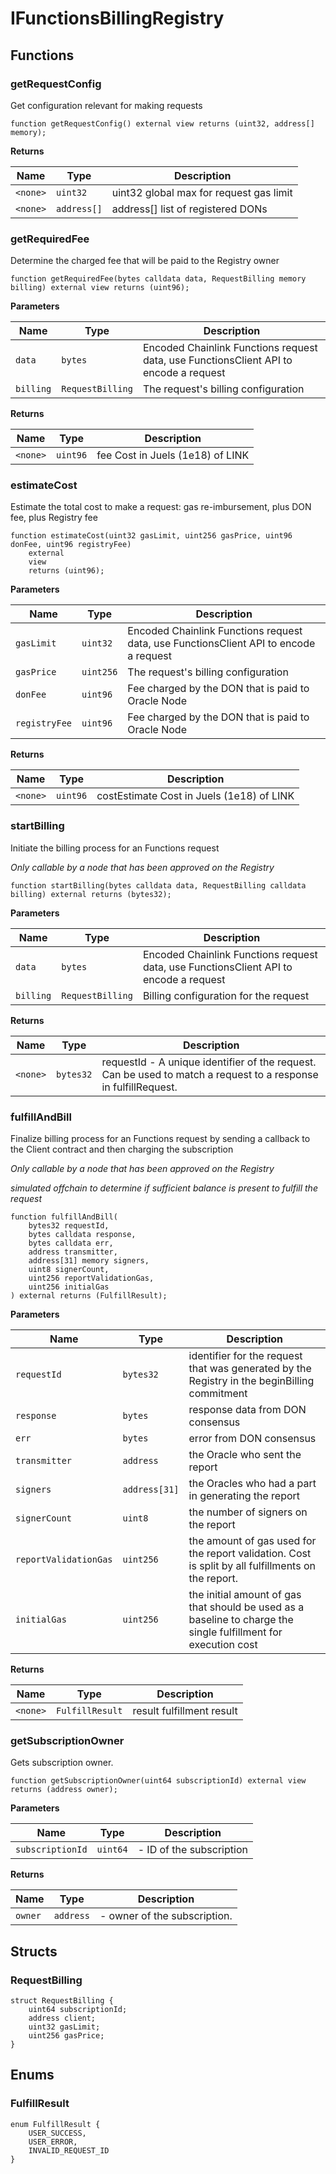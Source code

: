 # IFunctionsBillingRegistry

## Functions
### getRequestConfig

Get configuration relevant for making requests


```solidity
function getRequestConfig() external view returns (uint32, address[] memory);
```
**Returns**

|Name|Type|Description|
|----|----|-----------|
|`<none>`|`uint32`|uint32 global max for request gas limit|
|`<none>`|`address[]`|address[] list of registered DONs|


### getRequiredFee

Determine the charged fee that will be paid to the Registry owner


```solidity
function getRequiredFee(bytes calldata data, RequestBilling memory billing) external view returns (uint96);
```
**Parameters**

|Name|Type|Description|
|----|----|-----------|
|`data`|`bytes`|Encoded Chainlink Functions request data, use FunctionsClient API to encode a request|
|`billing`|`RequestBilling`|The request's billing configuration|

**Returns**

|Name|Type|Description|
|----|----|-----------|
|`<none>`|`uint96`|fee Cost in Juels (1e18) of LINK|


### estimateCost

Estimate the total cost to make a request: gas re-imbursement, plus DON fee, plus Registry fee


```solidity
function estimateCost(uint32 gasLimit, uint256 gasPrice, uint96 donFee, uint96 registryFee)
    external
    view
    returns (uint96);
```
**Parameters**

|Name|Type|Description|
|----|----|-----------|
|`gasLimit`|`uint32`|Encoded Chainlink Functions request data, use FunctionsClient API to encode a request|
|`gasPrice`|`uint256`|The request's billing configuration|
|`donFee`|`uint96`|Fee charged by the DON that is paid to Oracle Node|
|`registryFee`|`uint96`|Fee charged by the DON that is paid to Oracle Node|

**Returns**

|Name|Type|Description|
|----|----|-----------|
|`<none>`|`uint96`|costEstimate Cost in Juels (1e18) of LINK|


### startBilling

Initiate the billing process for an Functions request

*Only callable by a node that has been approved on the Registry*


```solidity
function startBilling(bytes calldata data, RequestBilling calldata billing) external returns (bytes32);
```
**Parameters**

|Name|Type|Description|
|----|----|-----------|
|`data`|`bytes`|Encoded Chainlink Functions request data, use FunctionsClient API to encode a request|
|`billing`|`RequestBilling`|Billing configuration for the request|

**Returns**

|Name|Type|Description|
|----|----|-----------|
|`<none>`|`bytes32`|requestId - A unique identifier of the request. Can be used to match a request to a response in fulfillRequest.|


### fulfillAndBill

Finalize billing process for an Functions request by sending a callback to the Client contract and then charging the subscription

*Only callable by a node that has been approved on the Registry*

*simulated offchain to determine if sufficient balance is present to fulfill the request*


```solidity
function fulfillAndBill(
    bytes32 requestId,
    bytes calldata response,
    bytes calldata err,
    address transmitter,
    address[31] memory signers,
    uint8 signerCount,
    uint256 reportValidationGas,
    uint256 initialGas
) external returns (FulfillResult);
```
**Parameters**

|Name|Type|Description|
|----|----|-----------|
|`requestId`|`bytes32`|identifier for the request that was generated by the Registry in the beginBilling commitment|
|`response`|`bytes`|response data from DON consensus|
|`err`|`bytes`|error from DON consensus|
|`transmitter`|`address`|the Oracle who sent the report|
|`signers`|`address[31]`|the Oracles who had a part in generating the report|
|`signerCount`|`uint8`|the number of signers on the report|
|`reportValidationGas`|`uint256`|the amount of gas used for the report validation. Cost is split by all fulfillments on the report.|
|`initialGas`|`uint256`|the initial amount of gas that should be used as a baseline to charge the single fulfillment for execution cost|

**Returns**

|Name|Type|Description|
|----|----|-----------|
|`<none>`|`FulfillResult`|result fulfillment result|


### getSubscriptionOwner

Gets subscription owner.


```solidity
function getSubscriptionOwner(uint64 subscriptionId) external view returns (address owner);
```
**Parameters**

|Name|Type|Description|
|----|----|-----------|
|`subscriptionId`|`uint64`|- ID of the subscription|

**Returns**

|Name|Type|Description|
|----|----|-----------|
|`owner`|`address`|- owner of the subscription.|


## Structs
### RequestBilling

```solidity
struct RequestBilling {
    uint64 subscriptionId;
    address client;
    uint32 gasLimit;
    uint256 gasPrice;
}
```

## Enums
### FulfillResult

```solidity
enum FulfillResult {
    USER_SUCCESS,
    USER_ERROR,
    INVALID_REQUEST_ID
}
```

